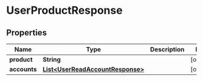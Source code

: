 

# UserProductResponse

## Properties

Name | Type | Description | Notes
------------ | ------------- | ------------- | -------------
**product** | **String** |  |  [optional]
**accounts** | [**List&lt;UserReadAccountResponse&gt;**](UserReadAccountResponse.md) |  |  [optional]



